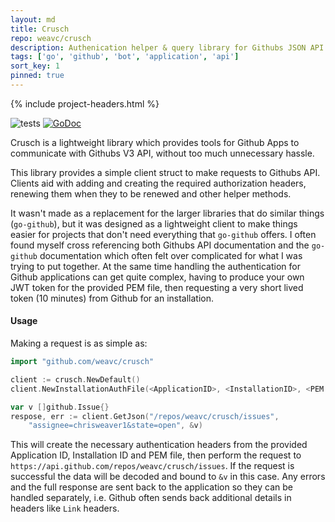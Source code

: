 ```yaml
---
layout: md
title: Crusch
repo: weavc/crusch
description: Authenication helper & query library for Githubs JSON API
tags: ['go', 'github', 'bot', 'application', 'api']
sort_key: 1
pinned: true
---
```


{% include project-headers.html %}

![tests](https://github.com/weavc/crusch/workflows/Go/badge.svg?branch=master) 
[![GoDoc](https://img.shields.io/static/v1?label=godoc&message=reference&color=blue)](https://pkg.go.dev/github.com/weavc/crusch)

Crusch is a lightweight library  which provides tools for Github Apps to communicate with Githubs V3 API, without too much unnecessary hassle.

This library provides a simple client struct to make requests to Githubs API. Clients aid with adding and creating the required authorization headers, renewing them when they to be renewed and other helper methods.

It wasn't made as a replacement for the larger libraries that do similar things (`go-github`), but it was designed as a lightweight client to make things easier for projects that don't need everything that `go-github` offers. I often found myself cross referencing both Githubs API documentation and the `go-github` documentation which often felt over complicated for what I was trying to put together. At the same time handling the authentication for Github applications can get quite complex, having to produce your own JWT token for the provided PEM file, then requesting a very short lived token (10 minutes) from Github for an installation.

#### Usage

Making a request is as simple as:
```go
import "github.com/weavc/crusch"

client := crusch.NewDefault()
client.NewInstallationAuthFile(<ApplicationID>, <InstallationID>, <PEM keyfile location>)

var v []github.Issue{}
respose, err := client.GetJson("/repos/weavc/crusch/issues", 
    "assignee=chrisweaver1&state=open", &v)
```

This will create the necessary authentication headers from the provided Application ID, Installation ID and PEM file, then perform the request to `https://api.github.com/repos/weavc/crusch/issues`. If the request is successful the data will be decoded and bound to `&v` in this case. Any errors and the full response are sent back to the application so they can be handled separately, i.e. Github often sends back additional details in headers like `Link` headers.



